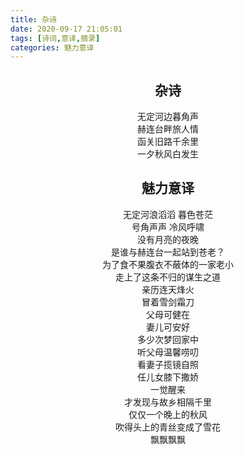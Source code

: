 ```yaml
---
title: 杂诗
date: 2020-09-17 21:05:01
tags: [诗词,意译,摘录]
categories: 魅力意译
---
```


<center>

## 杂诗

无定河边暮角声  
赫连台畔旅人情  
函关旧路千余里  
一夕秋风白发生  
 
## 魅力意译

无定河浪滔滔  暮色苍茫  
号角声声  冷风呼啸  
没有月亮的夜晚  
是谁与赫连台一起站到苍老？  
为了食不果腹衣不蔽体的一家老小  
走上了这条不归的谋生之道  
亲历连天烽火  
冒着雪剑霜刀  
父母可健在  
妻儿可安好  
多少次梦回家中  
听父母温馨唠叨  
看妻子揽镜自照  
任儿女膝下撒娇  
一觉醒来  
才发现与故乡相隔千里  
仅仅一个晚上的秋风  
吹得头上的青丝变成了雪花  
飘飘飘飘  

<center>
